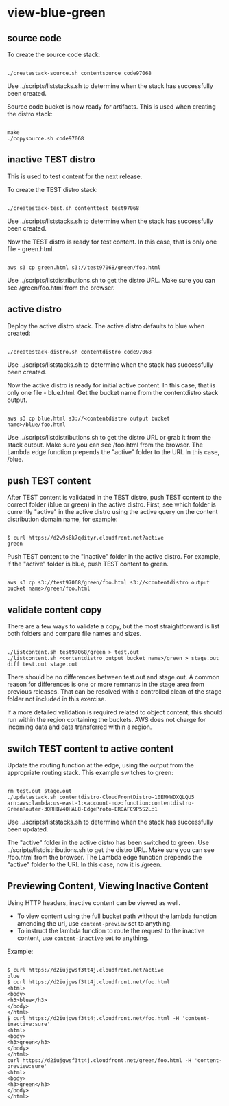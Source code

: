 # view-blue-green

## source code

To create the source code stack:

```console

./createstack-source.sh contentsource code97068

```

Use ../scripts/liststacks.sh to determine when the stack has successfully been created.

Source code bucket is now ready for artifacts. This is used when creating the distro stack:

```console

make
./copysource.sh code97068

```

## inactive TEST distro

This is used to test content for the next release.

To create the TEST distro stack:

```console

./createstack-test.sh contenttest test97068

```

Use ../scripts/liststacks.sh to determine when the stack has successfully been created.

Now the TEST distro is ready for test content. In this case, that is only one file - green.html.

```console

aws s3 cp green.html s3://test97068/green/foo.html

```

Use ../scripts/listdistributions.sh to get the distro URL. Make sure you can see /green/foo.html from the browser.

## active distro

Deploy the active distro stack. The active distro defaults to blue when created:

```console

./createstack-distro.sh contentdistro code97068

```

Use ../scripts/liststacks.sh to determine when the stack has successfully been created.

Now the active distro is ready for initial active content. In this case, that is only one file - blue.html. Get the bucket name from the contentdistro stack output.

```console

aws s3 cp blue.html s3://<contentdistro output bucket name>/blue/foo.html

```

Use ../scripts/listdistributions.sh to get the distro URL or grab it from the stack output. Make sure you can see /foo.html from the browser. The Lambda edge function prepends the "active" folder to the URI. In this case, /blue.

## push TEST content

After TEST content is validated in the TEST distro, push TEST content to the correct folder (blue or green) in the active distro. First, see which folder is currently "active" in the active distro using the active query on the content distribution domain name, for example:

```console

$ curl https://d2w9s8k7qdityr.cloudfront.net?active
green

```

Push TEST content to the "inactive" folder in the active distro. For example, if the "active" folder is blue, push TEST content to green.

```console

aws s3 cp s3://test97068/green/foo.html s3://<contentdistro output bucket name>/green/foo.html

```

## validate content copy

There are a few ways to validate a copy, but the most straightforward is list both folders and compare file names and sizes.

```console

./listcontent.sh test97068/green > test.out
./listcontent.sh <contentdistro output bucket name>/green > stage.out
diff test.out stage.out

```

There should be no differences between test.out and stage.out. A common reason for differences is one or more remnants in the stage area from previous releases. That can be resolved with a controlled clean of the stage folder not included in this exercise.

If a more detailed validation is required related to object content, this should run within the region containing the buckets. AWS does not charge for incoming data and data transferred within a region.

## switch TEST content to active content

Update the routing function at the edge, using the output from the appropriate routing stack. This example switches to green:

```console

rm test.out stage.out
./updatestack.sh contentdistro-CloudFrontDistro-10EMHWDXQLQU5 arn:aws:lambda:us-east-1:<account-no>:function:contentdistro-GreenRouter-3QRHBV4OHAL8-EdgeProto-ERDAFC9P5S2L:1

```

Use ../scripts/liststacks.sh to determine when the stack has successfully been updated.

The "active" folder in the active distro has been switched to green. Use ../scripts/listdistributions.sh to get the distro URL. Make sure you can see /foo.html from the browser. The Lambda edge function prepends the "active" folder to the URI. In this case, now it is /green.

## Previewing Content, Viewing Inactive Content

Using HTTP headers, inactive content can be viewed as well.

* To view content using the full bucket path without the lambda function amending the uri, use `content-preview` set to anything.
* To instruct the lambda function to route the request to the inactive content, use `content-inactive` set to anything.

Example:

````console

$ curl https://d2iujgwsf3tt4j.cloudfront.net?active
blue
$ curl https://d2iujgwsf3tt4j.cloudfront.net/foo.html
<html>
<body>
<h3>blue</h3>
</body>
</html>
$ curl https://d2iujgwsf3tt4j.cloudfront.net/foo.html -H 'content-inactive:sure'
<html>
<body>
<h3>green</h3>
</body>
</html>
curl https://d2iujgwsf3tt4j.cloudfront.net/green/foo.html -H 'content-preview:sure'
<html>
<body>
<h3>green</h3>
</body>
</html>

````